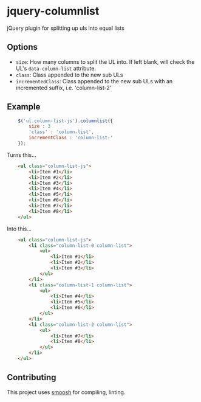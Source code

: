 # jquery-columnlist

jQuery plugin for splitting up uls into equal lists

## Options
* `size`: How many columns to split the UL into. If left blank, will check the UL's `data-column-list` attribute.
* `class`: Class appended to the new sub ULs
* `incrementedClass`: Class appended to the new sub ULs with an incremented suffix, i.e. 'column-list-2'

## Example

```javascript
    $('ul.column-list-js').columnlist({
        size : 3
        'class' : 'column-list',
        incrementClass : 'column-list-'
    });
```

Turns this...

```html
    <ul class="column-list-js">
        <li>Item #1</li>
        <li>Item #2</li>
        <li>Item #3</li>
        <li>Item #4</li>
        <li>Item #5</li>
        <li>Item #6</li>
        <li>Item #7</li>
        <li>Item #8</li>
    </ul>
```

Into this...

```html
    <ul class="column-list-js">
        <li class="column-list-0 column-list">
            <ul>
                <li>Item #1</li>
                <li>Item #2</li>
                <li>Item #3</li>
            </ul>
        </li>
        <li class="column-list-1 column-list">
            <ul>
                <li>Item #4</li>
                <li>Item #5</li>
                <li>Item #6</li>
            </ul>
        </li>
        <li class="column-list-2 column-list">
            <ul>
                <li>Item #7</li>
                <li>Item #8</li>
            </ul>
        </li>
    </ul>
```

## Contributing

This project uses [smoosh](https://github.com/fat/smoosh) for compiling, linting.
